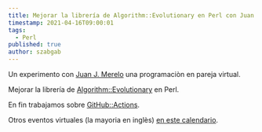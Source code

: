 ```yaml
---
title: Mejorar la librería de Algorithm::Evolutionary en Perl con Juan J. Merelo
timestamp: 2021-04-16T09:00:01
tags:
  - Perl
published: true
author: szabgab
---
```



Un experimento con [Juan J. Merelo](https://www.linkedin.com/in/juan-j-merelo-0815/) una programaciòn en pareja virtual.

Mejorar la librería de [Algorithm::Evolutionary](https://metacpan.org/release/Algorithm-Evolutionary) en Perl.


En fin trabajamos sobre [GitHub::Actions](/perl-github-actions).

<!--
22 de Abril en las 11:00 del dia en el hora de España.

<a class="btn btn-lg btn-success" href="https://us02web.zoom.us/meeting/register/tZIuceqgpz8oH91ylQif3SG77lW8VV-rmAjH">Registrar aqui</a>
-->

Otros eventos virtuales (la mayoria en inglès) [en este calendario](https://code-maven.com/live).


